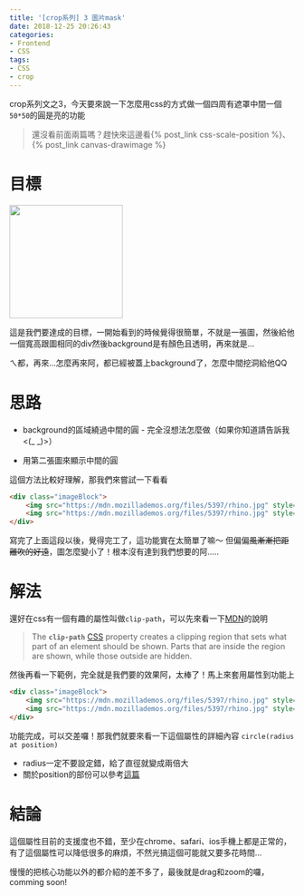 ```yaml
---
title: '[crop系列] 3 圖片mask'
date: 2018-12-25 20:26:43
categories:
- Frontend
- CSS
tags:
- CSS
- crop
---
```


crop系列文之3，今天要來說一下怎麼用css的方式做一個四周有遮罩中間一個`50*50`的圓是亮的功能

<!-- more -->

> 還沒看前面兩篇嗎？趕快來這邊看{% post_link css-scale-position %}、{% post_link canvas-drawimage %}

# 目標

<img src="result.png" height="200px">

這是我們要達成的目標，一開始看到的時候覺得很簡單，不就是一張圖，然後給他一個寬高跟圖相同的div然後background是有顏色且透明，再來就是...

ㄟ都，再來...怎麼再來阿，都已經被蓋上background了，怎麼中間挖洞給他QQ

# 思路

* background的區域繞過中間的圓 - 完全沒想法怎麼做（如果你知道請告訴我<(_ _)>）

* 用第二張圖來顯示中間的圓

這個方法比較好理解，那我們來嘗試一下看看

```html
<div class="imageBlock">
	<img src="https://mdn.mozillademos.org/files/5397/rhino.jpg" style="background:white;opacity:0.6;" />
    <img src="https://mdn.mozillademos.org/files/5397/rhino.jpg" style="position:absolute;width:50px;height:50px;left:50%;transform:translateX(-50%);"/>
</div>
```

寫完了上面這段以後，覺得完工了，這功能實在太簡單了嘛～
但偏偏~~風漸漸把距離吹的好遠~~，圖怎麼變小了！根本沒有達到我們想要的阿.....

# 解法

還好在css有一個有趣的屬性叫做`clip-path`，可以先來看一下[MDN](https://developer.mozilla.org/en-US/docs/Web/CSS/clip-path)的說明

> The **`clip-path`** [CSS](https://developer.mozilla.org/en-US/docs/Web/CSS) property creates a clipping region that sets what part of an element should be shown. Parts that are inside the region are shown, while those outside are hidden.

然後再看一下範例，完全就是我們要的效果阿，太棒了！馬上來套用屬性到功能上

```html
<div class="imageBlock">
	<img src="https://mdn.mozillademos.org/files/5397/rhino.jpg" style="background:white;opacity:0.6;" />
    <img src="https://mdn.mozillademos.org/files/5397/rhino.jpg" style="position:absolute;top:0;left:0;bottom:0;right:0;clip-path:circle(50px at center 25px)"/>
</div>
```

功能完成，可以交差囉！那我們就要來看一下這個屬性的詳細內容
`circle(radius at position)`

* radius一定不要設定錯，給了直徑就變成兩倍大
* 關於position的部份可以參考[這篇](https://developer.mozilla.org/en-US/docs/Web/CSS/position_value)

# 結論

這個屬性目前的支援度也不錯，至少在chrome、safari、ios手機上都是正常的，有了這個屬性可以降低很多的麻煩，不然光搞這個可能就又要多花時間...

慢慢的把核心功能以外的都介紹的差不多了，最後就是drag和zoom的囉，comming soon!